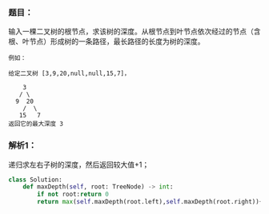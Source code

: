 ### 题目：
输入一棵二叉树的根节点，求该树的深度。从根节点到叶节点依次经过的节点（含根、叶节点）形成树的一条路径，最长路径的长度为树的深度。
```
例如：

给定二叉树 [3,9,20,null,null,15,7]，

    3
   / \
  9  20
    /  \
   15   7
返回它的最大深度 3 
```

### 解析1：
递归求左右子树的深度，然后返回较大值+1；

```python
class Solution:
    def maxDepth(self, root: TreeNode) -> int:
        if not root:return 0
        return max(self.maxDepth(root.left),self.maxDepth(root.right))+1
```